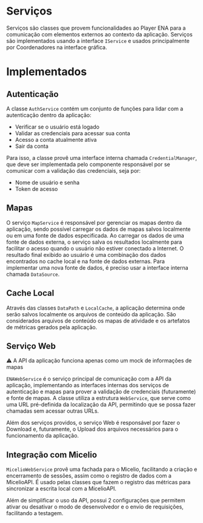 # Serviços

Serviços são classes que provem funcionalidades ao Player ENA para a comunicação com elementos externos ao contexto da aplicação. Serviços são implementados usando a interface `IService` e usados principalmente por Coordenadores na interface gráfica.

# Implementados

## Autenticação

A classe `AuthService` contém um conjunto de funções para lidar com a autenticação dentro da aplicação:

- Verificar se o usuário está logado
- Validar as credenciais para acessar sua conta
- Acesso a conta atualmente ativa
- Sair da conta

Para isso, a classe provê uma interface interna chamada `CredentialManager`, que deve ser implementada pelo componente responsável por se comunicar com a validação das credenciais, seja por:

- Nome de usuário e senha
- Token de acesso

## Mapas

O serviço `MapService` é responsável por gerenciar os mapas dentro da aplicação, sendo possível carregar os dados de mapas salvos localmente ou em uma fonte de dados especificada. Ao carregar os dados de uma fonte de dados externa, o serviço salva os resultados localmente para facilitar o acesso quando o usuário não estiver conectado a Internet. O resultado final exibido ao usuário é uma combinação dos dados encontrados no cache local e na fonte de dados externas. Para implementar uma nova fonte de dados, é preciso usar a interface interna chamada `DataSource`.

## Cache Local

Através das classes `DataPath` e `LocalCache`, a aplicação determina onde serão salvos localmente os arquivos de conteúdo da aplicação. São considerados arquivos de conteúdo os mapas de atividade e os artefatos de métricas gerados pela aplicação.

## Serviço Web

<aside>
⚠️ A API da aplicação funciona apenas como um mock de informações de mapas

</aside>

`ENAWebService` é o serviço principal de comunicação com a API da aplicação, implementando as interfaces internas dos serviços de autenticação e mapas para prover a validação de credenciais (futuramente) e fonte de mapas. A classe utiliza a estrutura `WebService`, que serve como uma URL pré-definida da localização da API, permitindo que se possa fazer chamadas sem acessar outras URLs.

Além dos serviços providos, o serviço Web é responsável por fazer o Download e, futuramente, o Upload dos arquivos necessários para o funcionamento da aplicação.

## Integração com Micelio

`MicelioWebService` provê uma fachada para o Micelio, facilitando a criação e encerramento de sessões, assim como o registro de dados com a MicelioAPI. É usado pelas classes que fazem o registro das métricas para sincronizar a escrita local com a MicelioAPI.

Além de simplificar o uso da API, possui 2 configurações que permitem ativar ou desativar o modo de desenvolvedor e o envio de requisições, facilitando a testagem.